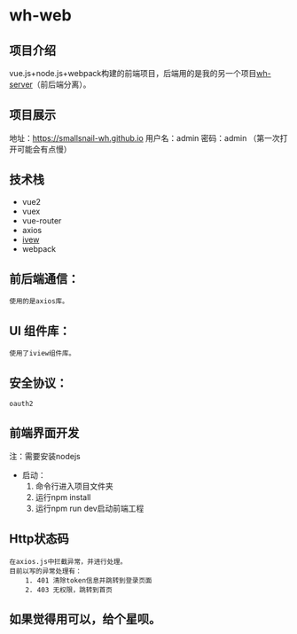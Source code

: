 # wh-web

项目介绍
--
vue.js+node.js+webpack构建的前端项目，后端用的是我的另一个项目[wh-server](https://github.com/smallsnail-wh/wh-server)（前后端分离）。

项目展示
--
地址：https://smallsnail-wh.github.io
用户名：admin
密码：admin
（第一次打开可能会有点慢）

技术栈
--
	

 - vue2
 - vuex
 - vue-router
 - axios
 - [ivew](https://www.iviewui.com/)
 - webpack

前后端通信：
------
	使用的是axios库。

UI 组件库：
-------
	使用了iview组件库。

安全协议：
-----
	oauth2

前端界面开发
--
注：需要安装nodejs
	

 - 启动：
	 1. 命令行进入项目文件夹
	 2. 运行npm install
	 3. 运行npm run dev启动前端工程

Http状态码
--
	在axios.js中拦截异常，并进行处理。
	目前以写的异常处理有：
		1. 401 清除token信息并跳转到登录页面
		2. 403 无权限，跳转到首页
		
如果觉得用可以，给个星呗。
--
